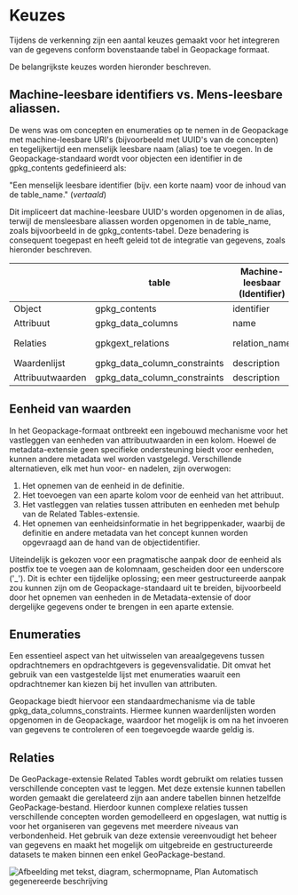 # Keuzes

Tijdens de verkenning zijn een aantal keuzes gemaakt voor het integreren van de
gegevens conform bovenstaande tabel in Geopackage formaat.

De belangrijkste keuzes worden hieronder beschreven.


## Machine-leesbare identifiers vs. Mens-leesbare aliassen.

De wens was om concepten en enumeraties op te nemen in de Geopackage met
machine-leesbare URI's (bijvoorbeeld met UUID's van de concepten) en
tegelijkertijd een menselijk leesbare naam (alias) toe te voegen. In de
Geopackage-standaard wordt voor objecten een identifier in de gpkg_contents
gedefinieerd als:

"Een menselijk leesbare identifier (bijv. een korte naam) voor de inhoud van de
table_name." (*vertaald*)

Dit impliceert dat machine-leesbare UUID's worden opgenomen in de alias, terwijl
de mensleesbare aliassen worden opgenomen in de table_name, zoals bijvoorbeeld
in de gpkg_contents-tabel. Deze benadering is consequent toegepast en heeft
geleid tot de integratie van gegevens, zoals hieronder beschreven.

|                  | table                        | Machine-leesbaar (Identifier) | Mens-leesbaar (name alias) |
|------------------|------------------------------|-------------------------------|----------------------------|
| Object           | gpkg_contents                | identifier                    | table_name                 |
| Attribuut        | gpkg_data_columns            | name                          | column_name                |
| Relaties         | gpkgext_relations            | relation_name                 | *Toe te voegen*            |
| Waardenlijst     | gpkg_data_column_constraints | description                   | value                      |
| Attribuutwaarden | gpkg_data_column_constraints | description                   | value                      |

## Eenheid van waarden

In het Geopackage-formaat ontbreekt een ingebouwd mechanisme voor het vastleggen van eenheden van attribuutwaarden in een kolom. Hoewel de metadata-extensie geen specifieke ondersteuning biedt voor eenheden, kunnen andere metadata wel worden vastgelegd. Verschillende alternatieven, elk met hun voor- en nadelen, zijn overwogen:

1. Het opnemen van de eenheid in de definitie.
2. Het toevoegen van een aparte kolom voor de eenheid van het attribuut.
3. Het vastleggen van relaties tussen attributen en eenheden met behulp van de Related Tables-extensie.
4. Het opnemen van eenheidsinformatie in het begrippenkader, waarbij de definitie en andere metadata van het concept kunnen worden opgevraagd aan de hand van de objectidentifier.

Uiteindelijk is gekozen voor een pragmatische aanpak door de eenheid als postfix toe te voegen aan de kolomnaam, gescheiden door een underscore ('_'). Dit is echter een tijdelijke oplossing; een meer gestructureerde aanpak zou kunnen zijn om de Geopackage-standaard uit te breiden, bijvoorbeeld door het opnemen van eenheden in de Metadata-extensie of door dergelijke gegevens onder te brengen in een aparte extensie.

## Enumeraties

Een essentieel aspect van het uitwisselen van areaalgegevens tussen opdrachtnemers en opdrachtgevers is gegevensvalidatie. Dit omvat het gebruik van een vastgestelde lijst met enumeraties waaruit een opdrachtnemer kan kiezen bij het invullen van attributen.

Geopackage biedt hiervoor een standaardmechanisme via de table gpkg_data_columns_constraints. Hiermee kunnen waardenlijsten worden opgenomen in de Geopackage, waardoor het mogelijk is om na het invoeren van gegevens te controleren of een toegevoegde waarde geldig is.

## Relaties

De GeoPackage-extensie Related Tables wordt gebruikt om relaties tussen
verschillende concepten vast te leggen. Met deze extensie kunnen tabellen worden
gemaakt die gerelateerd zijn aan andere tabellen binnen hetzelfde
GeoPackage-bestand. Hierdoor kunnen complexe relaties tussen verschillende
concepten worden gemodelleerd en opgeslagen, wat nuttig is voor het organiseren
van gegevens met meerdere niveaus van verbondenheid. Het gebruik van deze
extensie vereenvoudigt het beheer van gegevens en maakt het mogelijk om
uitgebreide en gestructureerde datasets te maken binnen een enkel
GeoPackage-bestand.

![Afbeelding met tekst, diagram, schermopname, Plan Automatisch gegenereerde
beschrijving](media/e3d9c3e282fe77e71a0fa8cd0f64fe7c.png)

